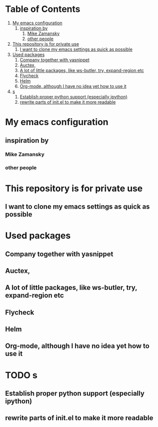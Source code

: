 # Table of Contents

1.  [My emacs configuration](#org3e0b2bd)
	1.  [inspiration by](#orgcba3b5d)
		1.  [Mike Zamansky](#org209f656)
		2.  [other people](#org02b27e8)
2.  [This repository is for private use](#org4100a8a)
	1.  [I want to clone my emacs settings as quick as possible](#org25fad2e)
3.  [Used packages](#org3cda985)
	1.  [Company together with yasnippet](#org680e12e)
	2.  [Auctex,](#orgaa73d7b)
	3.  [A lot of little packages, like ws-butler, try, expand-region etc](#org81041de)
	4.  [Flycheck](#orgeb93590)
	5.  [Helm](#org7f8bdcc)
	6.  [Org-mode, although I have no idea yet how to use it](#org1a17ca6)
4.  [s](#orga0e4335)
	1.  [Establish proper python support (especially ipython)](#orgf03209e)
	2.  [rewrite parts of init.el to make it more readable](#org03f4547)


<a id="org3e0b2bd"></a>

# My emacs configuration


<a id="orgcba3b5d"></a>

## inspiration by


<a id="org209f656"></a>

### Mike Zamansky


<a id="org02b27e8"></a>

### other people


<a id="org4100a8a"></a>

# This repository is for private use


<a id="org25fad2e"></a>

## I want to clone my emacs settings as quick as possible


<a id="org3cda985"></a>

# Used packages


<a id="org680e12e"></a>

## Company together with yasnippet


<a id="orgaa73d7b"></a>

## Auctex,


<a id="org81041de"></a>

## A lot of little packages, like ws-butler, try, expand-region etc


<a id="orgeb93590"></a>

## Flycheck


<a id="org7f8bdcc"></a>

## Helm


<a id="org1a17ca6"></a>

## Org-mode, although I have no idea yet how to use it


<a id="orga0e4335"></a>

# TODO s


<a id="orgf03209e"></a>

## Establish proper python support (especially ipython)


<a id="org03f4547"></a>

## rewrite parts of init.el to make it more readable
